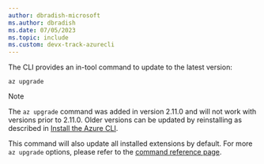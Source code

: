 ```yaml
---
author: dbradish-microsoft
ms.author: dbradish
ms.date: 07/05/2023
ms.topic: include
ms.custom: devx-track-azurecli
---
```

The CLI provides an in-tool command to update to the latest version:

```azurecli
az upgrade
```

> [!NOTE]
>
> The `az upgrade` command was added in version 2.11.0 and will not work with versions prior to 2.11.0. Older versions can be updated by reinstalling as described in [Install the Azure CLI](../install-azure-cli.md).
>
> This command will also update all installed extensions by default. For more `az upgrade` options, please refer to the [command reference page](/cli/azure/reference-index#az_upgrade).
